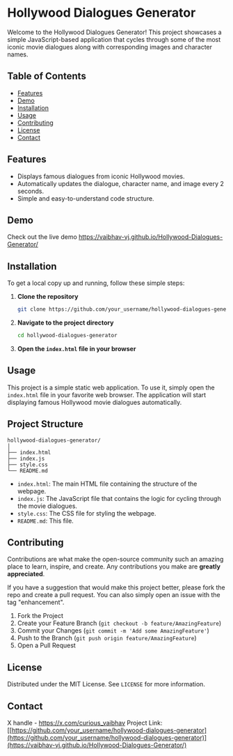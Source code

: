 # Hollywood Dialogues Generator

Welcome to the Hollywood Dialogues Generator! This project showcases a simple JavaScript-based application that cycles through some of the most iconic movie dialogues along with corresponding images and character names. 

## Table of Contents

- [Features](#features)
- [Demo](#demo)
- [Installation](#installation)
- [Usage](#usage)
- [Contributing](#contributing)
- [License](#license)
- [Contact](#contact)

## Features

- Displays famous dialogues from iconic Hollywood movies.
- Automatically updates the dialogue, character name, and image every 2 seconds.
- Simple and easy-to-understand code structure.

## Demo

Check out the live demo https://vaibhav-vj.github.io/Hollywood-Dialogues-Generator/ 

## Installation

To get a local copy up and running, follow these simple steps:

1. **Clone the repository**
    ```sh
    git clone https://github.com/your_username/hollywood-dialogues-generator.git
    ```

2. **Navigate to the project directory**
    ```sh
    cd hollywood-dialogues-generator
    ```

3. **Open the `index.html` file in your browser**

## Usage

This project is a simple static web application. To use it, simply open the `index.html` file in your favorite web browser. The application will start displaying famous Hollywood movie dialogues automatically.

## Project Structure

```
hollywood-dialogues-generator/
│
├── index.html
├── index.js
├── style.css
└── README.md
```

- `index.html`: The main HTML file containing the structure of the webpage.
- `index.js`: The JavaScript file that contains the logic for cycling through the movie dialogues.
- `style.css`: The CSS file for styling the webpage.
- `README.md`: This file.

## Contributing

Contributions are what make the open-source community such an amazing place to learn, inspire, and create. Any contributions you make are **greatly appreciated**.

If you have a suggestion that would make this project better, please fork the repo and create a pull request. You can also simply open an issue with the tag "enhancement".

1. Fork the Project
2. Create your Feature Branch (`git checkout -b feature/AmazingFeature`)
3. Commit your Changes (`git commit -m 'Add some AmazingFeature'`)
4. Push to the Branch (`git push origin feature/AmazingFeature`)
5. Open a Pull Request

## License

Distributed under the MIT License. See `LICENSE` for more information.

## Contact

X handle - https://x.com/curious_vaibhav 
Project Link: [[https://github.com/your_username/hollywood-dialogues-generator](https://github.com/your_username/hollywood-dialogues-generator)](https://vaibhav-vj.github.io/Hollywood-Dialogues-Generator/)
